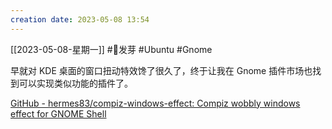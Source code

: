 ```yaml
---
creation date: 2023-05-08 13:54 
---
```

 [[2023-05-08-星期一]]  #🌱发芽 #Ubuntu #Gnome


 早就对 KDE 桌面的窗口扭动特效馋了很久了，终于让我在 Gnome 插件市场也找到可以实现类似功能的插件了。

[GitHub - hermes83/compiz-windows-effect: Compiz wobbly windows effect for GNOME Shell](https://github.com/hermes83/compiz-windows-effect)







